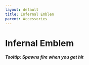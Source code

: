 ```yaml
---
layout: default
title: Infernal Emblem
parent: Accessories
---
```


# Infernal Emblem

##### Tooltip: *Spawns fire when you get hit*